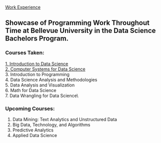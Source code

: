 [Work Experience](https://llmechling.github.io/lara_mechling.github.io/work_experience)

## Showcase of Programming Work Throughout Time at Bellevue University in the Data Science Bachelors Program.

### Courses Taken:
[1. Introduction to Data Science](https://llmechling.github.io/lara_mechling.github.io/dsc_101.md)\
[2. Computer Systems for Data Science](https://llmechling.github.io/lara_mechling.github.io/dsc_200)\
3. Introduction to Programming\
4. Data Science Analysis and Methodologies\
5. Data Analysis and Visualization\
6. Math for Data Science\
7. Data Wrangling for Data Science\

### Upcoming Courses:
1. Data Mining: Text Analytics and Unstructured Data
2. Big Data, Technology, and Algorithms
3. Predictive Analytics
4. Applied Data Science
